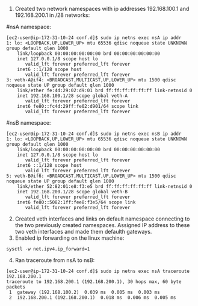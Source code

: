1. Created two network namespaces with ip addresses 192.168.100.1 and 192.168.200.1 in /28 networks:

#nsA namespace:
```
[ec2-user@ip-172-31-10-24 conf.d]$ sudo ip netns exec nsA ip addr
1: lo: <LOOPBACK,UP,LOWER_UP> mtu 65536 qdisc noqueue state UNKNOWN group default qlen 1000
    link/loopback 00:00:00:00:00:00 brd 00:00:00:00:00:00
    inet 127.0.0.1/8 scope host lo
       valid_lft forever preferred_lft forever
    inet6 ::1/128 scope host 
       valid_lft forever preferred_lft forever
3: veth-A@if4: <BROADCAST,MULTICAST,UP,LOWER_UP> mtu 1500 qdisc noqueue state UP group default qlen 1000
    link/ether fe:4d:29:02:d9:01 brd ff:ff:ff:ff:ff:ff link-netnsid 0
    inet 192.168.100.1/28 scope global veth-A
       valid_lft forever preferred_lft forever
    inet6 fe80::fc4d:29ff:fe02:d901/64 scope link 
       valid_lft forever preferred_lft forever
```

#nsB namespace:
```
[ec2-user@ip-172-31-10-24 conf.d]$ sudo ip netns exec nsB ip addr
1: lo: <LOOPBACK,UP,LOWER_UP> mtu 65536 qdisc noqueue state UNKNOWN group default qlen 1000
    link/loopback 00:00:00:00:00:00 brd 00:00:00:00:00:00
    inet 127.0.0.1/8 scope host lo
       valid_lft forever preferred_lft forever
    inet6 ::1/128 scope host 
       valid_lft forever preferred_lft forever
5: veth-B@if6: <BROADCAST,MULTICAST,UP,LOWER_UP> mtu 1500 qdisc noqueue state UP group default qlen 1000
    link/ether 52:82:01:e8:f3:e5 brd ff:ff:ff:ff:ff:ff link-netnsid 0
    inet 192.168.200.1/28 scope global veth-B
       valid_lft forever preferred_lft forever
    inet6 fe80::5082:1ff:fee8:f3e5/64 scope link 
       valid_lft forever preferred_lft forever
```

2. Created veth interfaces and links on default namespace connecting to the two previously created namespaces. Assigned IP address to these two veth interfaces and made them defaulth gateways.
3. Enabled ip forwarding on the linux machine:
``` 
sysctl -w net.ipv4.ip_forward=1
```
4. Ran traceroute from nsA to nsB:
```
[ec2-user@ip-172-31-10-24 conf.d]$ sudo ip netns exec nsA traceroute 192.168.200.1
traceroute to 192.168.200.1 (192.168.200.1), 30 hops max, 60 byte packets
 1  gateway (192.168.100.2)  0.039 ms  0.005 ms  0.003 ms
 2  192.168.200.1 (192.168.200.1)  0.018 ms  0.006 ms  0.005 ms
 ```
